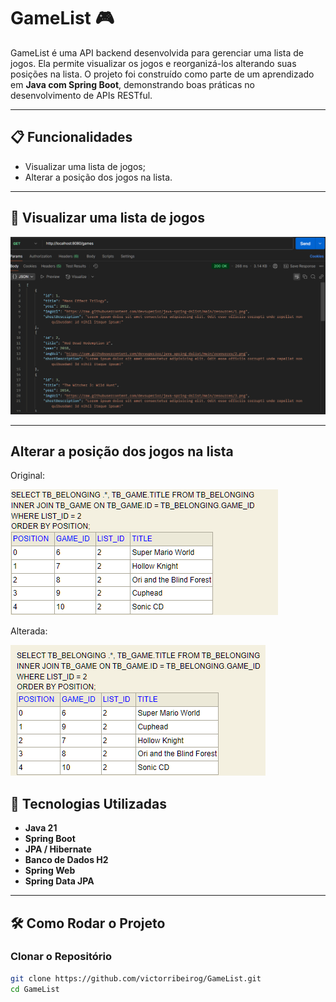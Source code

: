 # GameList 🎮

GameList é uma API backend desenvolvida para gerenciar uma lista de jogos. Ela permite visualizar os jogos e reorganizá-los alterando suas posições na lista. O projeto foi construído como parte de um aprendizado em **Java com Spring Boot**, demonstrando boas práticas no desenvolvimento de APIs RESTful.

---


## 📋 Funcionalidades

- Visualizar uma lista de jogos;
- Alterar a posição dos jogos na lista.

---

## 👀 Visualizar uma lista de jogos

![GameList](assets/img_1.png)

---

## Alterar a posição dos jogos na lista

Original:

![Original](assets/img_4.png)

Alterada:

![Replacemant](assets/img_3.png)



## 🚀 Tecnologias Utilizadas

- **Java 21**
- **Spring Boot**
- **JPA / Hibernate**
- **Banco de Dados H2**
- **Spring Web**
- **Spring Data JPA**

---

## 🛠️ Como Rodar o Projeto

### Clonar o Repositório

```bash
git clone https://github.com/victorribeirog/GameList.git
cd GameList
